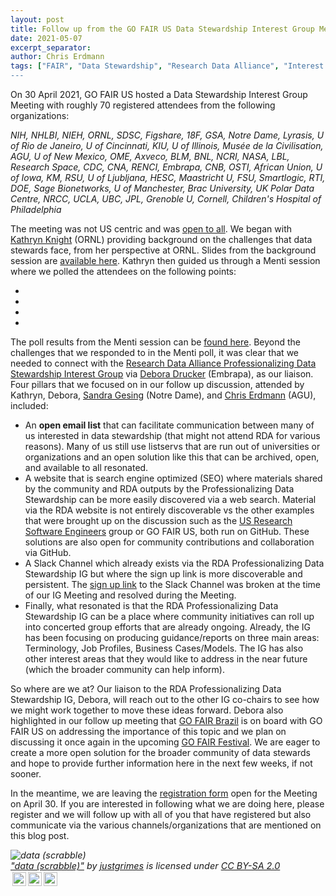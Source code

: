```yaml
---
layout: post
title: Follow up from the GO FAIR US Data Stewardship Interest Group Meeting and Next Steps
date: 2021-05-07
excerpt_separator: 
author: Chris Erdmann
tags: ["FAIR", "Data Stewardship", "Research Data Alliance", "Interest Group", “data", "stewardship"]
---
```


On 30 April 2021, GO FAIR US hosted a Data Stewardship Interest Group Meeting with roughly 70 registered attendees from the following organizations:

_NIH, NHLBI, NIEH, ORNL, SDSC, Figshare, 18F, GSA, Notre Dame, Lyrasis, U of Rio de Janeiro, U of Cincinnati, KIU, U of Illinois, Musée de la Civilisation, AGU, U of New Mexico, OME, Axveco, BLM, BNL, NCRI, NASA, LBL, Research Space, CDC, CNA, RENCI, Embrapa, CNB, OSTI, African Union, U of Iowa, KM, RSU, U of Ljubljana, HESC, Maastricht U, FSU, Smartlogic, RTI, DOE, Sage Bionetworks, U of Manchester, Brac University, UK Polar Data Centre, NRCC, UCLA, UBC, JPL, Grenoble U, Cornell, Children's Hospital of Philadelphia_

The meeting was not US centric and was [open to all](https://twitter.com/gofairus/status/1384817439758770179?s=20). We began with [Kathryn Knight](https://www.linkedin.com/in/kathrynknight1/) (ORNL) providing background on the challenges that data stewards face, from her perspective at ORNL. Slides from the background session are [available here](GO-FAIR-US-Data-Stewardship-IG.pdf). Kathryn then guided us through a Menti session where we polled the attendees on the following points:

-
-
-
-

The poll results from the Menti session can be [found here](). Beyond the challenges that we responded to in the Menti poll, it was clear that we needed to connect with the [Research Data Alliance Professionalizing Data Stewardship Interest Group](https://rd-alliance.org/groups/professionalising-data-stewardship-ig) via [Debora Drucker](https://www.linkedin.com/in/debora-drucker) (Embrapa), as our liaison. Four pillars that we focused on in our follow up discussion, attended by Kathryn, Debora, [Sandra Gesing](http://sandra-gesing.com/) (Notre Dame), and [Chris Erdmann](https://www.linkedin.com/in/christopher-erdmann-1213a456/) (AGU), included:

- An **open email list** that can facilitate communication between many of us interested in data stewardship (that might not attend RDA for various reasons). Many of us still use listservs that are run out of universities or organizations and an open solution like this that can be archived, open, and available to all resonated. 
- A website that is search engine optimized (SEO) where materials shared by the community and RDA outputs by the Professionalizing Data Stewardship can be more easily discovered via a web search. Material via the RDA website is not entirely discoverable vs the other examples that were brought up on the discussion such as the [US Research Software Engineers](https://us-rse.org/) group or GO FAIR US, both run on GitHub. These solutions are also open for community contributions and collaboration via GitHub. 
- A Slack Channel which already exists via the RDA Professionalizing Data Stewardship IG but where the sign up link is more discoverable and persistent. The [sign up link](https://join.slack.com/t/rdadatastewardship/shared_invite/zt-p198ribm-ympM9eh_tqmF14GbC4QALg) to the Slack Channel was broken at the time of our IG Meeting and resolved during the Meeting. 
- Finally, what resonated is that the RDA Professionalizing Data Stewardship IG can be a place where community initiatives can roll up into concerted group efforts that are already ongoing. Already, the IG has been focusing on producing guidance/reports on three main areas: Terminology, Job Profiles, Business Cases/Models. The IG has also other interest areas that they would like to address in the near future (which the broader community can help inform).

So where are we at? Our liaison to the RDA Professionalizing Data Stewardship IG, Debora, will reach out to the other IG co-chairs to see how we might work together to move these ideas forward. Debora also highlighted in our follow up meeting that [GO FAIR Brazil](https://www.go-fair.org/go-fair-initiative/go-fair-offices/go-fair-brazil-office/) is on board with GO FAIR US on addressing the importance of this topic and we plan on discussing it once again in the upcoming [GO FAIR Festival](https://www.go-fair.org/events/fair-festival-2021/). We are eager to create a more open solution for the broader community of data stewards and hope to provide further information here in the next few weeks, if not sooner.

In the meantime, we are leaving the [registration form](https://t.co/pdbAq4ROU5?amp=1) open for the Meeting on April 30. If you are interested in following what we are doing here, please register and we will follow up with all of you that have registered but also communicate via the various channels/organizations that are mentioned on this blog post.


<p style="font-size: 0.9rem;font-style: italic;"><img style="display: block;" src="https://live.staticflickr.com/8170/8016192302_0e9c4b7170_b.jpg" alt="data (scrabble)"><a href="https://www.flickr.com/photos/44718928@N00/8016192302">"data (scrabble)"</a><span> by <a href="https://www.flickr.com/photos/44718928@N00">justgrimes</a></span> is licensed under <a href="https://creativecommons.org/licenses/by-sa/2.0/?ref=ccsearch&atype=html" style="margin-right: 5px;">CC BY-SA 2.0</a><a href="https://creativecommons.org/licenses/by-sa/2.0/?ref=ccsearch&atype=html" target="_blank" rel="noopener noreferrer" style="display: inline-block;white-space: none;margin-top: 2px;margin-left: 3px;height: 22px !important;"><img style="height: inherit;margin-right: 3px;display: inline-block;" src="https://search.creativecommons.org/static/img/cc_icon.svg?image_id=2562ab40-31c6-447c-b695-5bda7c4a89ec" /><img style="height: inherit;margin-right: 3px;display: inline-block;" src="https://search.creativecommons.org/static/img/cc-by_icon.svg" /><img style="height: inherit;margin-right: 3px;display: inline-block;" src="https://search.creativecommons.org/static/img/cc-sa_icon.svg" /></a></p>

